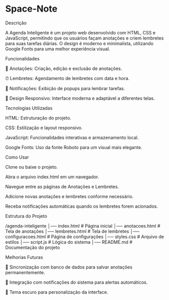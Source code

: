 # Space-Note

Descrição

A Agenda Inteligente é um projeto web desenvolvido com HTML, CSS e JavaScript, permitindo que os usuários façam anotações e criem lembretes para suas tarefas diárias. O design é moderno e minimalista, utilizando Google Fonts para uma melhor experiência visual.

Funcionalidades

📌 Anotações: Criação, edição e exclusão de anotações.

⏰ Lembretes: Agendamento de lembretes com data e hora.

🔔 Notificações: Exibição de popups para lembrar tarefas.

🎨 Design Responsivo: Interface moderna e adaptável a diferentes telas.

Tecnologias Utilizadas

HTML: Estruturação do projeto.

CSS: Estilização e layout responsivo.

JavaScript: Funcionalidades interativas e armazenamento local.

Google Fonts: Uso da fonte Roboto para um visual mais elegante.

Como Usar

Clone ou baixe o projeto.

Abra o arquivo index.html em um navegador.

Navegue entre as páginas de Anotações e Lembretes.

Adicione novas anotações e lembretes conforme necessário.

Receba notificações automáticas quando os lembretes forem acionados.

Estrutura do Projeto

/agenda-inteligente
│── index.html          # Página inicial
│── anotacoes.html      # Tela de anotações
│── lembretes.html      # Tela de lembretes
│── configuracoes.html  # Página de configurações
│── styles.css          # Arquivo de estilos
│── script.js           # Lógica do sistema
│── README.md           # Documentação do projeto

Melhorias Futuras

🔹 Sincronização com banco de dados para salvar anotações permanentemente.

🔹 Integração com notificações do sistema para alertas automáticos.

🔹 Tema escuro para personalização da interface.
